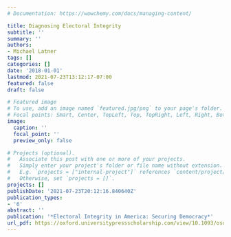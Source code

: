 ```yaml
---
# Documentation: https://wowchemy.com/docs/managing-content/

title: Diagnosing Electoral Integrity
subtitle: ''
summary: ''
authors:
- Michael Latner
tags: []
categories: []
date: '2018-01-01'
lastmod: 2021-07-23T13:12:17-07:00
featured: false
draft: false

# Featured image
# To use, add an image named `featured.jpg/png` to your page's folder.
# Focal points: Smart, Center, TopLeft, Top, TopRight, Left, Right, BottomLeft, Bottom, BottomRight.
image:
  caption: ''
  focal_point: ''
  preview_only: false

# Projects (optional).
#   Associate this post with one or more of your projects.
#   Simply enter your project's folder or file name without extension.
#   E.g. `projects = ["internal-project"]` references `content/project/deep-learning/index.md`.
#   Otherwise, set `projects = []`.
projects: []
publishDate: '2021-07-23T20:12:16.840640Z'
publication_types:
- '6'
abstract: ''
publication: '*Electoral Integrity in America: Securing Democracy*'
url_pdf: https://oxford.universitypressscholarship.com/view/10.1093/oso/9780190934163.001.0001/oso-9780190934163
---
```

